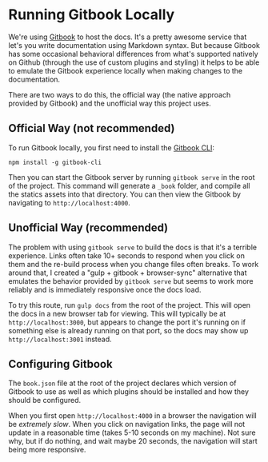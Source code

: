 # Running Gitbook Locally

We're using [Gitbook](https://www.gitbook.com) to host the docs. It's a pretty awesome service that let's you
write documentation using Markdown syntax. But because Gitbook has some occasional behavioral differences from what's
supported natively on Github (through the use of custom plugins and styling) it helps to be able to emulate the Gitbook
experience locally when making changes to the documentation.

There are two ways to do this, the official way (the native approach provided by Gitbook) and the unofficial way this
project uses.

## Official Way (not recommended)
To run Gitbook locally, you first need to install the [Gitbook CLI](https://github.com/GitbookIO/gitbook-cli):

```
npm install -g gitbook-cli
```

Then you can start the Gitbook server by running `gitbook serve` in the root of the project. This command will 
generate a `_book` folder, and compile all the statics assets into that directory.  You can then view the Gitbook 
by navigating to `http://localhost:4000`.

## Unofficial Way (recommended)

The problem with using `gitbook serve` to build the docs is that it's a terrible experience. Links often take 10+ 
seconds to respond when you click on them and the re-build process when you change files often breaks. To work around
that, I created a "gulp + gitbook + browser-sync" alternative that emulates the behavior provided by `gitbook serve`
but seems to work more reliably and is immediately responsive once the docs load.

To try this route, run `gulp docs` from the root of the project. This will open the docs in a new browser tab for
viewing. This will typically be at `http://localhost:3000`, but appears to change the port it's running on if something
else is already running on that port, so the docs may show up `http://localhost:3001` instead.

## Configuring Gitbook

The `book.json` file at the root of the project declares which version of Gitbook to use as well as which plugins 
should be installed and how they should be configured.

When you first open `http://localhost:4000` in a browser the navigation will be *extremely slow*.  When you click on
navigation links, the page will not update in a reasonable time (takes 5-10 seconds on my machine).  Not sure why, but
if do nothing, and wait maybe 20 seconds, the navigation will start being more responsive.
